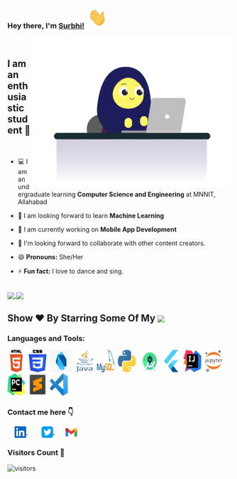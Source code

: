 ### Hey there, I'm [Surbhi!](https://github.com/surbhi2408) <img height="50px" src="https://github.com/surbhi2408/surbhi2408/blob/main/assets/waving_hand.gif">

<img align="right" alt="GIF" width="450px" src="https://github.com/surbhi2408/surbhi2408/blob/main/assets/coding-gif.gif"/>

<br>

## I am an enthusiastic student :slightly_smiling_face:

<br>

- :computer: I am an undergraduate learning **Computer Science and Engineering** at MNNIT, Allahabad

- :seedling: I am looking forward to learn **Machine Learning**

- :iphone: I am currently working on **Mobile App Development**

- :dancers: I'm looking forward to collaborate with other content creators.

- :smile: **Pronouns:** She/Her

- :zap: **Fun fact:** I love to dance and sing.

<br>

<a href="https://github-readme-stats.vercel.app/api?username=surbhi2408&show_icons=true&theme=dracula">
  <img align="center" src="https://github-readme-stats.vercel.app/api?username=surbhi2408&show_icons=true&theme=dracula&custom_title=My GitHub Stats" />
</a>
<a href="https://github-readme-stats.vercel.app/api/top-langs/?username=surbhi2408&layout=compact&langs_count=8">
  <img align="center" src="https://github-readme-stats.vercel.app/api/top-langs/?username=surbhi2408&layout=compact&langs_count=10&theme=dracula" />
</a>

<h2 align="left">Show ❤️ By Starring Some Of My <a href='https://github.com/surbhi2408?tab=repositories'><img align='center'  height="24" src="https://img.shields.io/badge/Repos!😊-lightpink.svg?&style=for-the-badge&logo=surbhi2408&logoColor=blue" /></a></h2>

### Languages and Tools:
<p align="left"><img src="https://github.com/surbhi2408/surbhi2408/blob/main/assets/html.png" alt="html" width="40" height="50"/> &nbsp;<img src="https://github.com/surbhi2408/surbhi2408/blob/main/assets/css.png" alt="css" width="40" height="50"/>&nbsp; <img src="https://github.com/surbhi2408/surbhi2408/blob/main/assets/dart.png" alt="dart" width="50" height="50"/>&nbsp; <img src="https://github.com/surbhi2408/surbhi2408/blob/main/assets/java.png" alt="java" width="40" height="50"/>&nbsp;
<img src="https://github.com/surbhi2408/surbhi2408/blob/main/assets/mysql.png" alt="mysql" width="40" height="50"/>&nbsp; <img src="https://github.com/surbhi2408/surbhi2408/blob/main/assets/python.png" alt="python" width="40" height="50"/> &nbsp; 
<img src="https://github.com/surbhi2408/surbhi2408/blob/main/assets/android_studio.png" alt="android_studio" width="40" height="50"/>&nbsp; <img src="https://github.com/surbhi2408/surbhi2408/blob/main/assets/flutter.png" alt="flutter" width="40" height="50"/>&nbsp; <img src="https://github.com/surbhi2408/surbhi2408/blob/main/assets/intellij_idea.png" alt="intellij_idea" width="40" height="50"/>&nbsp; <img src="https://github.com/surbhi2408/surbhi2408/blob/main/assets/jupyter_notebook.png" alt="jupyter_notebook" width="40" height="50"/>&nbsp; <img src="https://github.com/surbhi2408/surbhi2408/blob/main/assets/pycharm.png" alt="pycharm" width="40" height="50"/>&nbsp; <img src="https://github.com/surbhi2408/surbhi2408/blob/main/assets/sublime_text.jpg" alt="sublime_text" width="40" height="50"/>&nbsp; <img src="https://github.com/surbhi2408/surbhi2408/blob/main/assets/vscode.png" alt="vscode" width="40" height="50"/>&nbsp;
 </p>

### Contact me here  :point_down:
&nbsp; &nbsp; <a href="https://www.linkedin.com/in/surbhi2408/">
    <img align="center" width="26px" src="https://github.com/surbhi2408/surbhi2408/blob/main/assets/linkedin.jpeg" />
 </a>  &nbsp; &nbsp; &nbsp; &nbsp;
 <a href="https://twitter.com/MayankSurbhi">
    <img align="center" width="26px" src="https://github.com/surbhi2408/surbhi2408/blob/main/assets/twitter.png" />
 </a>  &nbsp; &nbsp; &nbsp; 
<a href="mailto:surbhimayank1@gmail.com">
    <img align="center" width="26px" src="https://github.com/surbhi2408/surbhi2408/blob/main/assets/gmail.png" />
</a>
<br>

### Visitors Count :eyes:

![visitors](https://visitor-badge.glitch.me/badge?page_id=surbhi2408)

<!-- <img align="left" src = "https://profile-counter.glitch.me/surbhi2408/count.svg" alt ="Loading"> -->
